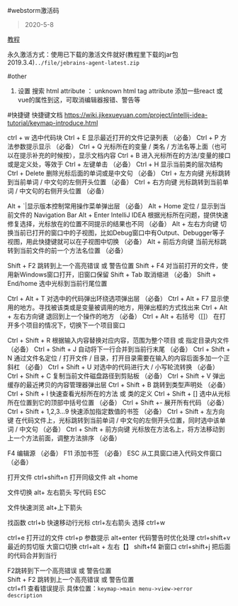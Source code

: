 #webstorm激活码

> 2020-5-8

[教程](https://www.jianshu.com/p/133af2e4fe3f)

永久激活方式：使用已下载的激活文件就好(教程里下载的jar包 2019.3.4)`../file/jebrains-agent-latest.zip`

#other
1. 设置 搜索 html attribute ：  unknown html tag attribute  添加一些react 或 vue的属性到这，可取消编辑器报错、警告等

#快捷键
快捷键文档
https://wiki.jikexueyuan.com/project/intellij-idea-tutorial/keymap-introduce.html


ctrl + w    选中代码块
Ctrl + E	显示最近打开的文件记录列表 （必备）
Ctrl + P	方法参数提示显示 （必备）
Ctrl + Q	光标所在的变量 / 类名 / 方法名等上面（也可以在提示补充的时候按），显示文档内容
Ctrl + B	进入光标所在的方法/变量的接口或是定义处，等效于 Ctrl + 左键单击 （必备）
Ctrl + H	显示当前类的层次结构
Ctrl + Delete	删除光标后面的单词或是中文句 （必备）
Ctrl + 左方向键	光标跳转到当前单词 / 中文句的左侧开头位置 （必备）
Ctrl + 右方向键	光标跳转到当前单词 / 中文句的右侧开头位置 （必备）


Alt + `|显示版本控制常用操作菜单弹出层 （必备）
Alt + Home	定位 / 显示到当前文件的 Navigation Bar
Alt + Enter	IntelliJ IDEA 根据光标所在问题，提供快速修复选择，光标放在的位置不同提示的结果也不同 （必备）
Alt + 左右方向键	切换当前已打开的窗口中的子视图，比如Debug窗口中有Output、Debugger等子视图，用此快捷键就可以在子视图中切换 （必备）
Alt + 前后方向键	当前光标跳转到当前文件的前一个方法名位置 （必备）

Shift + F2	跳转到上一个高亮错误 或 警告位置
Shift + F4	对当前打开的文件，使用新Windows窗口打开，旧窗口保留
Shift + Tab	取消缩进 （必备）
Shift + End/home	选中光标到当前行尾位置


Ctrl + Alt + T	对选中的代码弹出环绕选项弹出层 （必备）
Ctrl + Alt + F7	显示使用的地方。寻找被该类或是变量被调用的地方，用弹出框的方式找出来
Ctrl + Alt + 左右方向键	退回到上一个操作的地方 （必备）
Ctrl + Alt + 右括号（[]）	在打开多个项目的情况下，切换下一个项目窗口

Ctrl + Shift + R	根据输入内容替换对应内容，范围为整个项目 或 指定目录内文件 （必备）
Ctrl + Shift + J	自动将下一行合并到当前行末尾 （必备）
Ctrl + Shift + N	通过文件名定位 / 打开文件 / 目录，打开目录需要在输入的内容后面多加一个正斜杠 （必备）
Ctrl + Shift + U	对选中的代码进行大 / 小写轮流转换 （必备）
Ctrl + Shift + C	复制当前文件磁盘路径到剪贴板 （必备）
Ctrl + Shift + V	弹出缓存的最近拷贝的内容管理器弹出层
Ctrl + Shift + B	跳转到类型声明处 （必备）
Ctrl + Shift + I	快速查看光标所在的方法 或 类的定义
Ctrl + Shift + []	选中从光标所在位置到它的顶部中括号位置 （必备）
Ctrl + Shift +-	展开所有代码 （必备）
Ctrl + Shift + 1,2,3...9	快速添加指定数值的书签 （必备）
Ctrl + Shift + 左方向键	在代码文件上，光标跳转到当前单词 / 中文句的左侧开头位置，同时选中该单词 / 中文句 （必备）
Ctrl + Shift + 前方向键	光标放在方法名上，将方法移动到上一个方法前面，调整方法排序 （必备）

F4	编辑源 （必备）
F11	添加书签 （必备）
ESC	从工具窗口进入代码文件窗口 （必备）




打开文件  ctrl+shift+n 
打开同级文件 alt +home 

文件切换   alt+ 左右箭头
写代码  ESC 

文件快速浏览  alt+上下箭头

找函数  ctrl+b 
快速移动行光标  ctrl+左右箭头
选择 ctrl+w 




ctrl+e 打开过的文件
ctrl+p 参数提示
alt+enter  代码警告时优化处理
ctrl+shift+v 最近的剪切版
大窗口切换 ctrl+alt + 左右【】
shift+f4 新窗口
ctrl+shift+j 把后面的代码合并到当行

F2跳转到下一个高亮错误 或 警告位置  
Shift + F2	跳转到上一个高亮错误 或 警告位置  
ctrl+f1 查看错误提示 具体位置：`keymap->main menu->view->error description`

